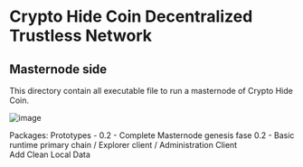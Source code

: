 # Crypto Hide Coin Decentralized Trustless Network

Masternode side
-

This directory contain all executable file to run a masternode of Crypto Hide Coin.

![image](https://user-images.githubusercontent.com/49910980/145330475-d97bb791-da80-4744-b66c-e7cfa7043e8b.png)

Packages:
Prototypes - 0.2 - Complete Masternode genesis fase
0.2 - Basic runtime primary chain / Explorer client / Administration Client<br>
      Add Clean Local Data

